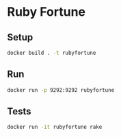 # Ruby Fortune

## Setup

```bash
docker build . -t rubyfortune
```

## Run

```bash
docker run -p 9292:9292 rubyfortune
```

## Tests

```bash
docker run -it rubyfortune rake
```
